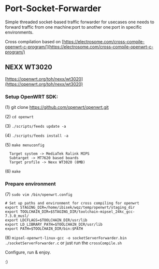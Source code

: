 # Port-Socket-Forwarder

Simple threaded socket-based traffic forwarder for usecases one needs to forward traffic from one machine:port to another one:port in specific environments.

Cross compilation based on [https://electrosome.com/cross-compile-openwrt-c-program/](https://electrosome.com/cross-compile-openwrt-c-program/)

## NEXX WT3020

[https://openwrt.org/toh/nexx/wt3020](https://openwrt.org/toh/nexx/wt3020)

### Setup OpenWRT SDK:

(1) git clone https://github.com/openwrt/openwrt.git

(2) `cd openwrt`

(3) `./scripts/feeds update -a`

(4) `./scripts/feeds install -a`

(5) `make menuconfig`
```
  Target system -> MediaTek Ralink MIPS
  Subtarget -> MT7620 based boards
  Target profile -> Nexx WT3020 (8MB)
```

(6) `make`


### Prepare environment

(7) `sudo vim /bin/openwrt.config`
```
# Set up paths and environment for cross compiling for openwrt
export STAGING_DIR=/home/ibisek/wqz/temp/openwrt/staging_dir
export TOOLCHAIN_DIR=$STAGING_DIR/toolchain-mipsel_24kc_gcc-7.3.0_musl/
export LDCFLAGS=$TOOLCHAIN_DIR/usr/lib
export LD_LIBRARY_PATH=$TOOLCHAIN_DIR/usr/lib
export PATH=$TOOLCHAIN_DIR/bin:$PATH
```

(8) `mipsel-openwrt-linux-gcc -o socketServerForwarder.bin ./socketServerForwarder.c` 
or just run the 
`crossCompile.sh`

Configure, run & enjoy.

:)
